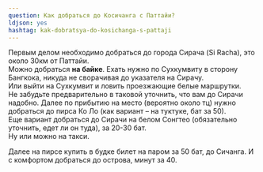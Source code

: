 ```yaml
---
question: Как добраться до Косичанга с Паттайи?
ldjson: yes
hashtag: kak-dobratsya-do-kosichanga-s-pattaji
---
```


Первым делом необходимо добраться до города Сирача (Si Racha), это около 30км от Паттайи.   
Можно добраться **на байке**. Ехать нужно по Сухкумвиту в сторону Бангкока, никуда не сворачивая до указателя на Сирачу.   
Или выйти на Сухкумвит и ловить проезжающие белые маршрутки.  
Не забудьте предварительно в таковой уточнить, что вам до Сирачи надобно. Далее по прибытию на место (вероятно около тц) нужно добраться до пирса Ко Ло (как вариант – на туктуке, бат за 50).  
Еще вариант добраться до Сирачи на белом Сонгтео (обязательно уточнить, едет ли он туда), за 20-30 бат.  
Ну или можно на такси.

Далее на пирсе купить в будке билет на паром за 50 бат, до Сичанга. И с комфортом добраться до острова, минут за 40.
